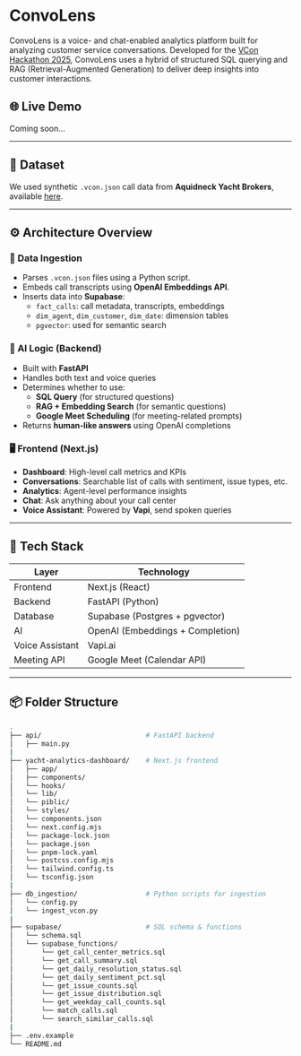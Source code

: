 # ConvoLens

ConvoLens is a voice- and chat-enabled analytics platform built for analyzing customer service conversations. Developed for the [VCon Hackathon 2025](https://github.com/vcon-dev/tadhack-2025), ConvoLens uses a hybrid of structured SQL querying and RAG (Retrieval-Augmented Generation) to deliver deep insights into customer interactions.

## 🌐 Live Demo
Coming soon...

---

## 📁 Dataset

We used synthetic `.vcon.json` call data from **Aquidneck Yacht Brokers**, available [here](https://github.com/vcon-dev/tadhack-2025/tree/main).

---

## ⚙️ Architecture Overview

### 🔄 Data Ingestion
- Parses `.vcon.json` files using a Python script.
- Embeds call transcripts using **OpenAI Embeddings API**.
- Inserts data into **Supabase**:
  - `fact_calls`: call metadata, transcripts, embeddings
  - `dim_agent`, `dim_customer`, `dim_date`: dimension tables
  - `pgvector`: used for semantic search

### 🧠 AI Logic (Backend)
- Built with **FastAPI**
- Handles both text and voice queries
- Determines whether to use:
  - **SQL Query** (for structured questions)
  - **RAG + Embedding Search** (for semantic questions)
  - **Google Meet Scheduling** (for meeting-related prompts)
- Returns **human-like answers** using OpenAI completions

### 🖥️ Frontend (Next.js)
- **Dashboard**: High-level call metrics and KPIs
- **Conversations**: Searchable list of calls with sentiment, issue types, etc.
- **Analytics**: Agent-level performance insights
- **Chat**: Ask anything about your call center
- **Voice Assistant**: Powered by **Vapi**, send spoken queries

---

## 🧰 Tech Stack

| Layer          | Technology                        |
|----------------|------------------------------------|
| Frontend       | Next.js (React)                   |
| Backend        | FastAPI (Python)                  |
| Database       | Supabase (Postgres + pgvector)    |
| AI             | OpenAI (Embeddings + Completion)  |
| Voice Assistant| Vapi.ai                           |
| Meeting API    | Google Meet (Calendar API)        |

---

## 📦 Folder Structure

```bash
.
├── api/                          # FastAPI backend
│   ├── main.py
|
├── yacht-analytics-dashboard/    # Next.js frontend
│   ├── app/
│   ├── components/
│   └── hooks/
│   └── lib/
│   └── piblic/
│   └── styles/
│   └── components.json
│   └── next.config.mjs
│   └── package-lock.json
│   └── package.json
│   └── pnpm-lock.yaml
│   └── postcss.config.mjs
│   └── tailwind.config.ts
│   └── tsconfig.json
|
├── db_ingestion/                 # Python scripts for ingestion
│   └── config.py
│   └── ingest_vcon.py
|
├── supabase/                     # SQL schema & functions
│   └── schema.sql
│   └── supabase_functions/
│       └── get_call_center_metrics.sql
│       └── get_call_summary.sql
│       └── get_daily_resolution_status.sql
│       └── get_daily_sentiment_pct.sql
│       └── get_issue_counts.sql
│       └── get_issue_distribution.sql
│       └── get_weekday_call_counts.sql
│       └── match_calls.sql
│       └── search_similar_calls.sql
|
├── .env.example
└── README.md
